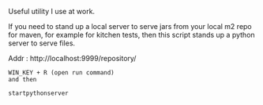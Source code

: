 Useful utility I use at work. 

If you need to stand up a local server to serve jars from your local m2 repo for maven, for example for kitchen tests, then this script
stands up a python server to serve files.

Addr : http://localhost:9999/repository/

```
WIN_KEY + R (open run command)
and then 

startpythonserver

```
